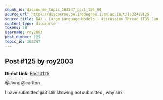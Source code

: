 ```yaml
---
chunk_id: discourse_topic_163247_post_125_00
source_url: https://discourse.onlinedegree.iitm.ac.in/t/163247/125
source_title: GA3 - Large Language Models - Discussion Thread [TDS Jan 2025]
content_type: discourse
tokens: 58
username: roy2003
post_number: 125
topic_id: 163247
---
```


## Post #125 by roy2003

**Direct Link**: [Post #125](https://discourse.onlinedegree.iitm.ac.in/t/163247/125)

@Jivraj @carlton

I have submitted ga3 still showing not submitted , why sir?
